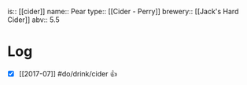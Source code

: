 is:: [[cider]]
name:: Pear
type:: [[Cider - Perry]]
brewery:: [[Jack's Hard Cider]]
abv:: 5.5

# Log
- [x] [[2017-07]] #do/drink/cider 👍
